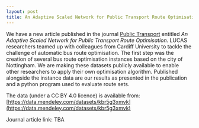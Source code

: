 ```yaml
---
layout: post
title: An Adaptive Scaled Network for Public Transport Route Optimisation
---
```


We have a new article published in the journal [Public Transport](https://link.springer.com/journal/12469) entitled *An Adaptive Scaled Network for Public Transport Route Optimisation*. LUCAS researchers teamed up with colleagues from Cardiff University to tackle the challenge of automatic bus route optimisation. The first step was the creation of several bus route optimisation instances based on the city of Nottingham. We are making these datasets publicly available to enable other researchers to apply their own optimisation algorithm. Published alongside the instance data are our results as presented in the publication and a python program used to evaluate route sets.

The data (under a CC BY 4.0 licence) is available from: [https://data.mendeley.com/datasets/kbr5g3xmvk](https://data.mendeley.com/datasets/kbr5g3xmvk)

Journal article link:
TBA
